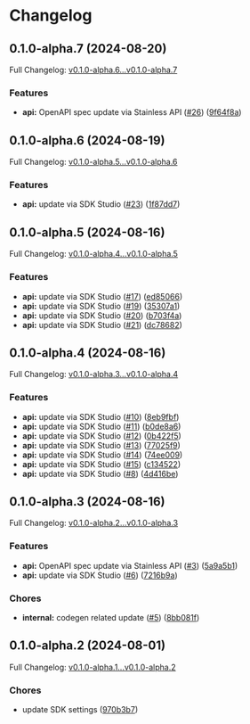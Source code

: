 # Changelog

## 0.1.0-alpha.7 (2024-08-20)

Full Changelog: [v0.1.0-alpha.6...v0.1.0-alpha.7](https://github.com/layerswap/layerswap-sdk/compare/v0.1.0-alpha.6...v0.1.0-alpha.7)

### Features

* **api:** OpenAPI spec update via Stainless API ([#26](https://github.com/layerswap/layerswap-sdk/issues/26)) ([9f64f8a](https://github.com/layerswap/layerswap-sdk/commit/9f64f8a4da475b9cb9c28e52126fabeb61d88977))

## 0.1.0-alpha.6 (2024-08-19)

Full Changelog: [v0.1.0-alpha.5...v0.1.0-alpha.6](https://github.com/layerswap/layerswap-sdk/compare/v0.1.0-alpha.5...v0.1.0-alpha.6)

### Features

* **api:** update via SDK Studio ([#23](https://github.com/layerswap/layerswap-sdk/issues/23)) ([1f87dd7](https://github.com/layerswap/layerswap-sdk/commit/1f87dd7e358baf01be4930f9c013323cb8f50e3a))

## 0.1.0-alpha.5 (2024-08-16)

Full Changelog: [v0.1.0-alpha.4...v0.1.0-alpha.5](https://github.com/layerswap/layerswap-sdk/compare/v0.1.0-alpha.4...v0.1.0-alpha.5)

### Features

* **api:** update via SDK Studio ([#17](https://github.com/layerswap/layerswap-sdk/issues/17)) ([ed85066](https://github.com/layerswap/layerswap-sdk/commit/ed85066443e89f5141dd77a3c881745bc189dc6e))
* **api:** update via SDK Studio ([#19](https://github.com/layerswap/layerswap-sdk/issues/19)) ([35307a1](https://github.com/layerswap/layerswap-sdk/commit/35307a181c4bf9a1b1c63b5a45906f20aa1662d2))
* **api:** update via SDK Studio ([#20](https://github.com/layerswap/layerswap-sdk/issues/20)) ([b703f4a](https://github.com/layerswap/layerswap-sdk/commit/b703f4a45e72c55db29e3de97029afe57fa1cb69))
* **api:** update via SDK Studio ([#21](https://github.com/layerswap/layerswap-sdk/issues/21)) ([dc78682](https://github.com/layerswap/layerswap-sdk/commit/dc7868268fdc84c2bf0465bca22e4422e2659934))

## 0.1.0-alpha.4 (2024-08-16)

Full Changelog: [v0.1.0-alpha.3...v0.1.0-alpha.4](https://github.com/layerswap/layerswap-sdk/compare/v0.1.0-alpha.3...v0.1.0-alpha.4)

### Features

* **api:** update via SDK Studio ([#10](https://github.com/layerswap/layerswap-sdk/issues/10)) ([8eb9fbf](https://github.com/layerswap/layerswap-sdk/commit/8eb9fbf027634fc01a1e14cdb8dd8964d42f3e6e))
* **api:** update via SDK Studio ([#11](https://github.com/layerswap/layerswap-sdk/issues/11)) ([b0de8a6](https://github.com/layerswap/layerswap-sdk/commit/b0de8a60ca78b891905fc01afd4ba85b669cbe33))
* **api:** update via SDK Studio ([#12](https://github.com/layerswap/layerswap-sdk/issues/12)) ([0b422f5](https://github.com/layerswap/layerswap-sdk/commit/0b422f551c221f3a8fe7916355a0d90e36b8f866))
* **api:** update via SDK Studio ([#13](https://github.com/layerswap/layerswap-sdk/issues/13)) ([77025f9](https://github.com/layerswap/layerswap-sdk/commit/77025f93a5c0368f9f46237506f572961e7e2955))
* **api:** update via SDK Studio ([#14](https://github.com/layerswap/layerswap-sdk/issues/14)) ([74ee009](https://github.com/layerswap/layerswap-sdk/commit/74ee009dc48db03fe46f89c1522686f0bfd80dcb))
* **api:** update via SDK Studio ([#15](https://github.com/layerswap/layerswap-sdk/issues/15)) ([c134522](https://github.com/layerswap/layerswap-sdk/commit/c1345223d1498199bc8d48d6dc5669302e3ccdbc))
* **api:** update via SDK Studio ([#8](https://github.com/layerswap/layerswap-sdk/issues/8)) ([4d416be](https://github.com/layerswap/layerswap-sdk/commit/4d416be2fda708c2486f5849b3af7d6fe42f02be))

## 0.1.0-alpha.3 (2024-08-16)

Full Changelog: [v0.1.0-alpha.2...v0.1.0-alpha.3](https://github.com/layerswap/layerswap-sdk/compare/v0.1.0-alpha.2...v0.1.0-alpha.3)

### Features

* **api:** OpenAPI spec update via Stainless API ([#3](https://github.com/layerswap/layerswap-sdk/issues/3)) ([5a9a5b1](https://github.com/layerswap/layerswap-sdk/commit/5a9a5b1cfc1c9181b0d79f3bdc4d34393113bc28))
* **api:** update via SDK Studio ([#6](https://github.com/layerswap/layerswap-sdk/issues/6)) ([7216b9a](https://github.com/layerswap/layerswap-sdk/commit/7216b9a880329536cc4bda1136146f316e140f53))


### Chores

* **internal:** codegen related update ([#5](https://github.com/layerswap/layerswap-sdk/issues/5)) ([8bb081f](https://github.com/layerswap/layerswap-sdk/commit/8bb081f82a964d095c3174de10db4bb2624921cf))

## 0.1.0-alpha.2 (2024-08-01)

Full Changelog: [v0.1.0-alpha.1...v0.1.0-alpha.2](https://github.com/layerswap/layerswap-sdk/compare/v0.1.0-alpha.1...v0.1.0-alpha.2)

### Chores

* update SDK settings ([970b3b7](https://github.com/layerswap/layerswap-sdk/commit/970b3b7f636d7958f7621eb64e40d0249b651783))
